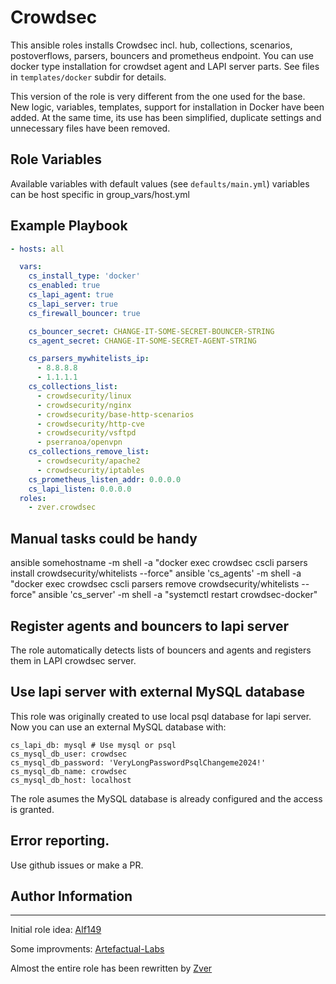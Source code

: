 # Crowdsec
This ansible roles installs Crowdsec incl. hub, collections, scenarios, postoverflows, parsers, bouncers and prometheus endpoint.
You can use docker type installation for crowdset agent and LAPI server parts. See files in `templates/docker` subdir for details.

This version of the role is very different from the one used for the base. New logic, variables, templates, support for
installation in Docker have been added.
At the same time, its use has been simplified, duplicate settings and unnecessary files have been removed.

## Role Variables
Available variables with default values (see `defaults/main.yml`)
variables can be host specific in group_vars/host.yml

## Example Playbook
```yaml
- hosts: all

  vars:
    cs_install_type: 'docker'
    cs_enabled: true
    cs_lapi_agent: true
    cs_lapi_server: true
    cs_firewall_bouncer: true

    cs_bouncer_secret: CHANGE-IT-SOME-SECRET-BOUNCER-STRING
    cs_agent_secret: CHANGE-IT-SOME-SECRET-AGENT-STRING

    cs_parsers_mywhitelists_ip:
      - 8.8.8.8
      - 1.1.1.1
    cs_collections_list:
      - crowdsecurity/linux
      - crowdsecurity/nginx
      - crowdsecurity/base-http-scenarios
      - crowdsecurity/http-cve
      - crowdsecurity/vsftpd
      - pserranoa/openvpn
    cs_collections_remove_list:
      - crowdsecurity/apache2
      - crowdsecurity/iptables
    cs_prometheus_listen_addr: 0.0.0.0
    cs_lapi_listen: 0.0.0.0
  roles:
    - zver.crowdsec
```

## Manual tasks could be handy
ansible somehostname -m shell -a "docker exec crowdsec cscli parsers install crowdsecurity/whitelists --force"
ansible 'cs_agents' -m shell -a "docker exec crowdsec cscli parsers remove crowdsecurity/whitelists --force"
ansible 'cs_server' -m shell -a "systemctl restart crowdsec-docker"

## Register agents and bouncers to lapi server
The role automatically detects lists of bouncers and agents and registers them in LAPI crowdsec server.

## Use lapi server with external MySQL database

This role was originally created to use local psql database for lapi server. Now you can use 
an external MySQL database with:

```
cs_lapi_db: mysql # Use mysql or psql
cs_mysql_db_user: crowdsec
cs_mysql_db_password: 'VeryLongPasswordPsqlChangeme2024!'
cs_mysql_db_name: crowdsec
cs_mysql_db_host: localhost
```

The role asumes the MySQL database is already configured and the access is granted.

## Error reporting. 
Use github issues or make a PR. 

## Author Information
------------------
Initial role idea:
[Alf149](https://github.com/alf149)

Some improvments:
[Artefactual-Labs](https://github.com/artefactual-labs)

Almost the entire role has been rewritten by
[Zver](https://github.com/zver)
